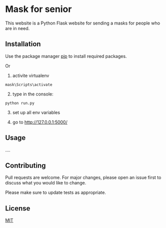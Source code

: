 # Mask for senior 

This website is a Python Flask website for sending a masks for people who are in need.

## Installation

Use the package manager [pip](localmask-pkg-FitAdam) to install required packages.

Or 
1. activite virtualenv
```
mask\Scripts\activate
```
2. type in the console:
```
python run.py
```
3. set up all env variables 


4. go to http://127.0.0.1:5000/


## Usage
....

## Contributing
Pull requests are welcome. For major changes, please open an issue first to discuss what you would like to change.

Please make sure to update tests as appropriate.

## License
[MIT](https://choosealicense.com/licenses/mit/)